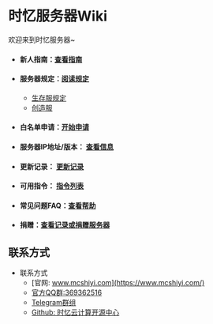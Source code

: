 # 时忆服务器Wiki

欢迎来到时忆服务器~  

- #### 新人指南：[查看指南](guide.md)  
- #### 服务器规定：[阅读规定](rules.md)  
	- [生存服规定 ](rules/sc.md)
	- [创造服](rules/cz.md)
- #### 白名单申请：[开始申请](whitelist.md)
- #### 服务器IP地址/版本： [查看信息](serverlist.md)
- #### 更新记录： [更新记录](changelog.md)
- #### 可用指令： [指令列表](commands.md)
- #### 常见问题FAQ：[查看帮助](faq.md)
- #### 捐赠：[查看记录或捐赠服务器](https://docs.qq.com/sheet/BylWFV4BDbil26gVNE1BFYTw0YwAax1tzI5Y2IQmKC2Cjyb921X9Hk0Y2ZAW35tZdF4ZcRVI1)

## 联系方式

- 联系方式
    - [官网: www.mcshiyi.com](https://www.mcshiyi.com/)
    - [官方QQ群:369362516](https://jq.qq.com/?_wv=1027&k=5pTDqm8)
    - [Telegram群组](https://t.me/joinchat/IdDH-Egtujuf1UzuCWznJw)
    - [Github: 时忆云计算开源中心](https://github.com/TimoryGroup)
 
    
    
